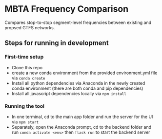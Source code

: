 # MBTA Frequency Comparison

Compares stop-to-stop segment-level frequencies between existing and propsed GTFS networks.

## Steps for running in development

### First-time setup

- Clone this repo
- create a new conda environment from the provided environment.yml file via `conda create`
- Install all python dependencies via Anaconda in the newly created conda environment (there are both conda and pip dependencies)
- Install all javascript dependencies locally via `npm install`

### Running the tool

- In one terminal, cd to the main app folder and run the server for the UI via `npm start`
- Separately, open the Anaconda prompt, cd to the backend folder and run `conda activate <env>` then `flask run` to start the backend server
